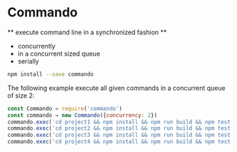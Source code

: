 # Commando

** execute command line in a synchronized fashion **

 * concurrently
 * in a concurrent sized queue
 * serially

```sh
npm install --save commando
```

The following example execute all given commands in a concurrent queue of size 2:

```js
const Commando = require('commando')
const commando = new Commando({concurrency: 2})
commando.exec('cd project1 && npm install && npm run build && npm test')
commando.exec('cd project2 && npm install && npm run build && npm test')
commando.exec('cd project3 && npm install && npm run build && npm test')
commando.exec('cd project4 && npm install && npm run build && npm test').then('echo "finish"')
```
